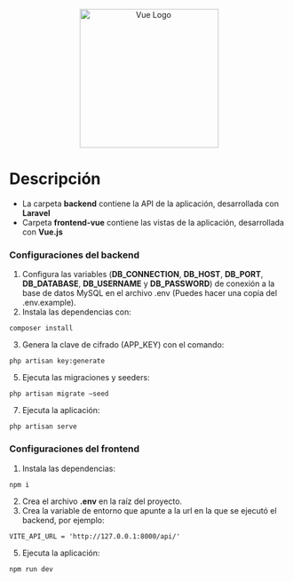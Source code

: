 <p align="center">
   <a href="https://vuejs.org" target="_blank"><img src="https://vue-white-dashboard-pro-laravel.creative-tim.com/img/laravel-vue.svg" width="250" alt="Vue Logo"></a>
</p>

# Descripción
- La carpeta **backend** contiene la API de la aplicación, desarrollada con **Laravel**
- Carpeta **frontend-vue** contiene las vistas de la aplicación, desarrollada con **Vue.js**

### Configuraciones del backend
1. Configura las variables (**DB_CONNECTION**, **DB_HOST**, **DB_PORT**, **DB_DATABASE**, **DB_USERNAME** y **DB_PASSWORD**) de conexión a la base de datos MySQL en el archivo .env (Puedes hacer una copia del .env.example).
2.	Instala las dependencias con: 
```
composer install
```
3.	Genera la clave de cifrado (APP_KEY) con el comando:
```
php artisan key:generate
```
5.	Ejecuta las migraciones y seeders:
```
php artisan migrate –seed
```
7.	Ejecuta la aplicación:
```
php artisan serve
```
### Configuraciones del frontend
1.	Instala las dependencias:
```
npm i
```
2.	Crea el archivo **.env** en la raíz del proyecto.
3.	Crea la variable de entorno que apunte a la url en la que se ejecutó el backend, por ejemplo:
```
VITE_API_URL = 'http://127.0.0.1:8000/api/'
```
5.	Ejecuta la aplicación:
```
npm run dev
```
